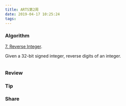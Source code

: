```yaml
---
title: ARTS第2周
date: 2019-04-17 10:25:24
tags:
---
```

### Algorithm

[7. Reverse Integer](https://leetcode.com/problems/reverse-integer/).

Given a 32-bit signed integer, reverse digits of an integer.
```

```
### Review
### Tip
### Share